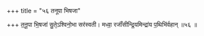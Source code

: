 +++
title = "५६ तनूपा भिषजा"

+++
त॒नू॒पा भि॒षजा॑ सु॒ते᳕ऽश्विनो॒भा सर॑स्वती। मध्वा॒ रजाँ॑सीन्द्रि॒यमिन्द्रा॑य प॒थिभि॑र्वहान् ॥५६ ॥